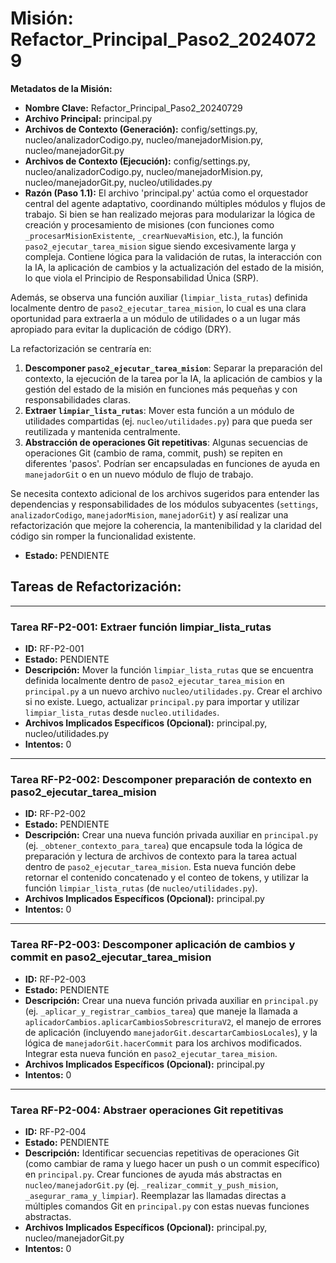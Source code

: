 # Misión: Refactor_Principal_Paso2_20240729

**Metadatos de la Misión:**
- **Nombre Clave:** Refactor_Principal_Paso2_20240729
- **Archivo Principal:** principal.py
- **Archivos de Contexto (Generación):** config/settings.py, nucleo/analizadorCodigo.py, nucleo/manejadorMision.py, nucleo/manejadorGit.py
- **Archivos de Contexto (Ejecución):** config/settings.py, nucleo/analizadorCodigo.py, nucleo/manejadorMision.py, nucleo/manejadorGit.py, nucleo/utilidades.py
- **Razón (Paso 1.1):** El archivo 'principal.py' actúa como el orquestador central del agente adaptativo, coordinando múltiples módulos y flujos de trabajo. Si bien se han realizado mejoras para modularizar la lógica de creación y procesamiento de misiones (con funciones como `_procesarMisionExistente`, `_crearNuevaMision`, etc.), la función `paso2_ejecutar_tarea_mision` sigue siendo excesivamente larga y compleja. Contiene lógica para la validación de rutas, la interacción con la IA, la aplicación de cambios y la actualización del estado de la misión, lo que viola el Principio de Responsabilidad Única (SRP).

Además, se observa una función auxiliar (`limpiar_lista_rutas`) definida localmente dentro de `paso2_ejecutar_tarea_mision`, lo cual es una clara oportunidad para extraerla a un módulo de utilidades o a un lugar más apropiado para evitar la duplicación de código (DRY).

La refactorización se centraría en:
1.  **Descomponer `paso2_ejecutar_tarea_mision`**: Separar la preparación del contexto, la ejecución de la tarea por la IA, la aplicación de cambios y la gestión del estado de la misión en funciones más pequeñas y con responsabilidades claras.
2.  **Extraer `limpiar_lista_rutas`**: Mover esta función a un módulo de utilidades compartidas (ej. `nucleo/utilidades.py`) para que pueda ser reutilizada y mantenida centralmente.
3.  **Abstracción de operaciones Git repetitivas**: Algunas secuencias de operaciones Git (cambio de rama, commit, push) se repiten en diferentes 'pasos'. Podrían ser encapsuladas en funciones de ayuda en `manejadorGit` o en un nuevo módulo de flujo de trabajo.

Se necesita contexto adicional de los archivos sugeridos para entender las dependencias y responsabilidades de los módulos subyacentes (`settings`, `analizadorCodigo`, `manejadorMision`, `manejadorGit`) y así realizar una refactorización que mejore la coherencia, la mantenibilidad y la claridad del código sin romper la funcionalidad existente.
- **Estado:** PENDIENTE

## Tareas de Refactorización:
---
### Tarea RF-P2-001: Extraer función limpiar_lista_rutas
- **ID:** RF-P2-001
- **Estado:** PENDIENTE
- **Descripción:** Mover la función `limpiar_lista_rutas` que se encuentra definida localmente dentro de `paso2_ejecutar_tarea_mision` en `principal.py` a un nuevo archivo `nucleo/utilidades.py`. Crear el archivo si no existe. Luego, actualizar `principal.py` para importar y utilizar `limpiar_lista_rutas` desde `nucleo.utilidades`.
- **Archivos Implicados Específicos (Opcional):** principal.py, nucleo/utilidades.py
- **Intentos:** 0
---
### Tarea RF-P2-002: Descomponer preparación de contexto en paso2_ejecutar_tarea_mision
- **ID:** RF-P2-002
- **Estado:** PENDIENTE
- **Descripción:** Crear una nueva función privada auxiliar en `principal.py` (ej. `_obtener_contexto_para_tarea`) que encapsule toda la lógica de preparación y lectura de archivos de contexto para la tarea actual dentro de `paso2_ejecutar_tarea_mision`. Esta nueva función debe retornar el contenido concatenado y el conteo de tokens, y utilizar la función `limpiar_lista_rutas` (de `nucleo/utilidades.py`).
- **Archivos Implicados Específicos (Opcional):** principal.py
- **Intentos:** 0
---
### Tarea RF-P2-003: Descomponer aplicación de cambios y commit en paso2_ejecutar_tarea_mision
- **ID:** RF-P2-003
- **Estado:** PENDIENTE
- **Descripción:** Crear una nueva función privada auxiliar en `principal.py` (ej. `_aplicar_y_registrar_cambios_tarea`) que maneje la llamada a `aplicadorCambios.aplicarCambiosSobrescrituraV2`, el manejo de errores de aplicación (incluyendo `manejadorGit.descartarCambiosLocales`), y la lógica de `manejadorGit.hacerCommit` para los archivos modificados. Integrar esta nueva función en `paso2_ejecutar_tarea_mision`.
- **Archivos Implicados Específicos (Opcional):** principal.py
- **Intentos:** 0
---
### Tarea RF-P2-004: Abstraer operaciones Git repetitivas
- **ID:** RF-P2-004
- **Estado:** PENDIENTE
- **Descripción:** Identificar secuencias repetitivas de operaciones Git (como cambiar de rama y luego hacer un push o un commit específico) en `principal.py`. Crear funciones de ayuda más abstractas en `nucleo/manejadorGit.py` (ej. `_realizar_commit_y_push_mision`, `_asegurar_rama_y_limpiar`). Reemplazar las llamadas directas a múltiples comandos Git en `principal.py` con estas nuevas funciones abstractas.
- **Archivos Implicados Específicos (Opcional):** principal.py, nucleo/manejadorGit.py
- **Intentos:** 0